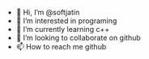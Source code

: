 - 👋 Hi, I’m @softjatin
- 👀 I’m interested in programing
- 🌱 I’m currently learning c++
- 💞️ I’m looking to collaborate on github
- 📫 How to reach me github

<!---
softjatin/softjatin is a ✨ special ✨ repository because its `README.md` (this file) appears on your GitHub profile.
You can click the Preview link to take a look at your changes.
--->

